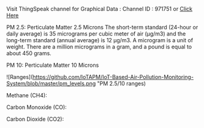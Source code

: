 Visit ThingSpeak channel for Graphical Data :
Channel ID : 971751 or <a href="https://thingspeak.com/channels/971751" rel="noopener nofollow" target="_blank" onclick="return Q.openUrl(this, 11837815);" class="external_link">Click Here</a>

PM 2.5: Perticulate Matter 2.5 Microns
	The short-term standard (24-hour or daily average) is 35 micrograms per cubic meter of air (µg/m3) and the long-term standard (annual average) is 12 µg/m3.
	A microgram is a unit of weight. There are a million micrograms in a gram, and a pound is equal to about 450 grams.


PM 10: Perticulate Matter 10 Microns

![Ranges](https://github.com/IoTAPM/IoT-Based-Air-Pollution-Monitoring-System/blob/master/pm_levels.png "PM 2.5/10 ranges)

Methane (CH4):


Carbon Monoxide (CO):


Carbon Dioxide (CO2):

